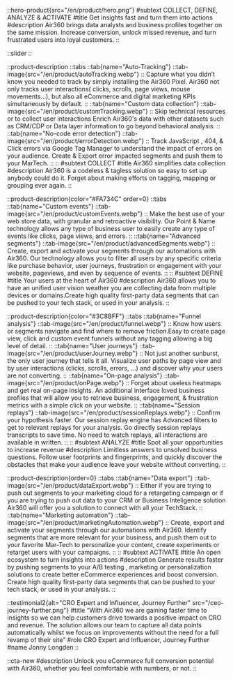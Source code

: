 ::hero-product{src="/en/product/hero.png"}
#subtext
COLLECT, DEFINE, ANALYZE & ACTIVATE
#title
Get insights fast and turn them into actions
#description
Air360 brings data analysts and business profiles together on the same mission.
Increase conversion, unlock missed revenue, and turn frustrated users into loyal customers.
::

::slider
::

::product-description
::tabs
    ::tab{name="Auto-Tracking"}
    ::tab-image{src="/en/product/autoTracking.webp"}
    ::
    Capture what you didn’t know you needed to track by simply installing the Air360 Pixel.
    Air360 not only tracks user interactions( clicks, scrolls, page views, mouse movements...), but also all eCommerce and digital marketing KPIs simultaneously by default.
    ::
    ::tab{name="Custom data collection"}
    ::tab-image{src="/en/product/customTracking.webp"}
    ::
    Skip technical resources or to collect user interactions Enrich Air360's data with other datasets such as CRM/CDP or Data layer information to go beyond behavioral analysis.
    ::
    ::tab{name="No-code error detection"}
    ::tab-image{src="/en/product/errorDetection.webp"}
    ::
    Track JavaScript , 404, & Click errors via Google Tag Manager to understand the impact of errors on your audience.
    Create & Export error impacted segments and push them to your MarTech.
    ::
::
#subtext
COLLECT
#title
Air360 simplifies data collection
#description
Air360 is a codeless & tagless solution so easy to set up anybody could do it. Forget about making efforts on tagging, mapping or grouping ever again.
::

::product-description{color="#FA734C" order=0}
::tabs
    ::tab{name="Custom events"}
    ::tab-image{src="/en/product/customEvents.webp"}
    ::
    Make the best use of your web store data, with granular and retroactive visibility.
    Our Point & Name technology allows any type of business user to easily create any type of events like clicks, page views, and errors.
    ::
    ::tab{name="Advanced segments"}
    ::tab-image{src="/en/product/advancedSegments.webp"}
    ::
    Create, export and activate your segments through our automations with Air360.
    Our technology allows you to filter all users by any specific criteria like purchase behavior, user journeys, frustration or engagement with your website, pageviews, and even by sequence of events.
    ::
::
#subtext
DEFINE
#title
Your users at the heart of Air360
#description
Air360 allows you to have an unified user vision weather you are collecting data from multiple devices or domains.Create high quality first-party data segments that can be pushed to your tech stack, or used in your analysis.
::

::product-description{color="#3C8BFF"}
::tabs
    ::tab{name="Funnel analysis"}
    ::tab-image{src="/en/product/funnel.webp"}
    ::
    Know how users or segments navigate and find where to remove friction.Easy to create page view, click and custom event funnels without any tagging allowing a big level of detail.
    ::
    ::tab{name="User journeys"}
    ::tab-image{src="/en/product/userJourney.webp"}
    ::
    Not just another sunburst, the only user journey that tells it all.
    Visualize user paths by page view and by user interactions (clicks, scrolls, errors, ...) and discover why your users are not converting.
    ::
    ::tab{name="On-page analysis"}
    ::tab-image{src="/en/product/onPage.webp"}
    ::
    Forget about useless heatmaps and get real on-page insights.
    An additional interface loved business profiles that will allow you to retrieve business, engagement, & frustration metrics with a simple click on your website.
    ::
    ::tab{name="Session replays"}
    ::tab-image{src="/en/product/sessionReplays.webp"}
    ::
    Confirm your hypothesis faster. Our session replay engine has Advanced filters to get to relevant replays for your analysis. Go directly session replays transcripts to save time. No need to watch replays, all interactions are available in written.
    ::
::
#subtext
ANALYZE
#title
Spot all your opportunities to increase revenue
#description
Limitless answers to unsolved business questions. Follow user footprints and fingerprints, and quickly discover the obstacles that make your audience leave your website without converting.
::

::product-description{order=0}
::tabs
    ::tab{name="Data export"}
    ::tab-image{src="/en/product/dataExport.webp"}
    ::
    Either if you are trying to push out segments to your marketing cloud for a retargeting campaign or if you are trying to push out data to your CRM or Business Inteligence solution Air360 will offer you a solution to connect with all your TechStack.
    ::
    ::tab{name="Marketing automation"}
    ::tab-image{src="/en/product/marketingAutomation.webp"}
    ::
    Create, export and activate your segments through our automations with Air360.
    Identify segments that are more relevant for your business, and push them out to your favorite Mar-Tech to personalize your content, create experiments or retarget users with your campaigns.
    ::
::
#subtext
ACTIVATE
#title
An open ecosystem to turn insights into actions
#description
Generate results faster by pushing segments to your A/B testing , marketing or personalization solutions to create better eCommerce experiences and boost conversion.
Create high quality first-party data segments that can be pushed to your tech stack, or used in your analysis.
::

::testimonial2{alt="CRO Expert and Influencer, Journey Further" src="/ceo-journey-further.png"}
#title
“With Air360 we are gaining faster time to insights so we can help customers drive towards a positive impact on CRO and revenue. The solution allows our team to capture all data points automatically whilst we focus on improvements without the need for a full revamp of their site”
#role
CRO Expert and Influencer, Journey Further
#name
Jonny Longden
::

::cta-new
#description
Unlock you eCommerce full conversion potential with Air360, whether you feel comfortable with numbers, or not.
::